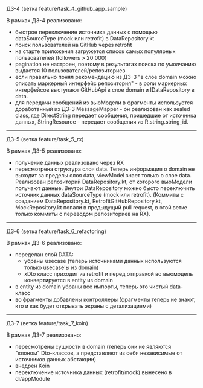 ДЗ-4 (ветка feature/task_4_github_app_sample)

В рамках ДЗ-4 реализовано:
* быстрое переключение источника данных с помощью dataSourceType (mock или retrofit)
  в DataRepository.kt
* поиск пользователей на GitHub через retrofit
* на старте приложения загружется список самых популярных пользователей (followers > 20 000)
* pagination не настроен, поэтому в результатах поиска  по умолчанию
  выдается 10 пользователей/репозиториев
* если правильно понял рекомендацию из ДЗ-3 "в слое domain можно описать маркерный
  интерфейс репозитория" - в роли маркерных интерфейсов выступают GitHubApi в слое domain
  и IDataRepository в data.
* для передачи сообщений из вьюМодели в фрагменты используется доработанный из ДЗ-3
  MessageMapper - он реализован как sealed class, где DirectString передает сообщения,
  пришедшие от источника данных, StringResource - передает сообщения из R.string.string_id.

____

ДЗ-5 (ветка feature/task_5_rx)

В рамках ДЗ-5 реализовано:
* получение данных реализовано через RX
* пересмотрена структура слоя data. Теперь информация о domain не выходит за пределы слоя data,
  viewModel знает только о слое data.
  Реализован репозиторий DataRepository.kt, от которого вьюМодели получают данные.
  Внутри DataRepository можно бысто переключить источник данных dataSourceType (mock или retrofit).
  (Коммиты с созданием DataRepository.kt, RetrofitGitHubRepository.kt, MockRepository.kt
  попали в предыдущий pull request, в этой ветке только коммиты с переводом репозиториев на RX).

____

ДЗ-6 (ветка feature/task_6_refactoring)

В рамках ДЗ-6 реализовано:
* переделан слой DATA:
  - убраны usecase (теперь источниками данных используются только usecase'ы из domain)
  - xDto класс приходит из retrofit и перед отправкой во вьюмодель конвертируется в entity из domain
* в entity из domain убраны все импорты, теперь это чистый data-класс
* во фрагменты добавлены контроллеры (фрагменты теперь не знают, кто и как будет открывать
  экраны с детализациями)

____

ДЗ-7 (ветка feature/task_7_koin)

В рамках ДЗ-7 реализовано:
* пересмотрены сущности в domain (теперь они не являются "клоном" Dto-классов,
  а представляют из себя независимые от источников данных абстакции)
* внедрен Koin
* переключение источника данных (retrofit/mock) вынесено в di/appModule